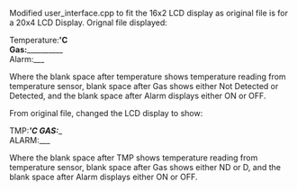 Modified user_interface.cpp to fit the 16x2 LCD display as original file is for a 20x4 LCD Display. Orignal file displayed: <br>

Temperature:__'C <br>
Gas:____________ <br>
Alarm:___ <br>

Where the blank space after temperature shows temperature reading from temperature sensor, blank space after Gas shows either Not Detected or Detected, and the blank space after Alarm displays either ON or OFF.<br>

From original file, changed the LCD display to show:<br>

TMP:___'C GAS:____ <br>
ALARM:___ <br>

Where the blank space after TMP shows temperature reading from temperature sensor, blank space after Gas shows either ND or D, and the blank space after Alarm displays either ON or OFF.
